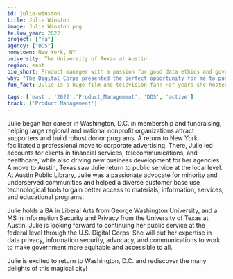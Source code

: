 ```yaml
---
id: julie-winston
title: Julie Winston
image: Julie Winston.png
fellow_year: 2022
project: ["na"]
agency: ["DOS"]
hometown: New York, NY
university: The University of Texas at Austin
region: east
bio_short: Product manager with a passion for good data ethics and governance 
why: "The Digital Corps presented the perfect opportunity for me to put my education into practice, be a champion of good data ethics and governance, and make a meaningful contribution advocating for the public and my community. I hope my efforts will serve people well and help to build more trust in government."
fun_fact: Julie is a huge film and television fan! For years she hosted a Rob Reiner Film Festival, complete with screenings of the entire Rob Reiner directorial oeuvre, movie-related food, and an Oscars-like “Meathead Awards” ceremony. Mr. Reiner was invited, and while he did not attend, he graciously sent a personal note expressing his surprise and delight to be honored in this way, (and that he thought they were a little nuts to be doing this.)

tags: ['east', '2022','Product_Management', 'DOS', 'active']
track: ['Product Management']
---
```


Julie began her career in Washington, D.C. in membership and fundraising, helping large regional and national nonprofit organizations attract supporters and build robust donor programs. A return to New York facilitated a professional move to corporate advertising. There, Julie led accounts for clients in financial services, telecommunications, and healthcare, while also driving new business development for her agencies. A move to Austin, Texas saw Julie return to public service at the local level. At Austin Public Library, Julie was a passionate advocate for minority and underserved communities and helped a diverse customer base use technological tools to gain better access to materials, information, services, and educational programs.

Julie holds a BA in Liberal Arts from George Washington University, and a MS in Information Security and Privacy from the University of Texas at Austin. Julie is looking forward to continuing her public service at the federal level through the U.S. Digital Corps. She will put her expertise in data privacy, information security, advocacy, and communications to work to make government more equitable and accessible to all. 

Julie is excited to return to Washington, D.C. and rediscover the many delights of this magical city! 

